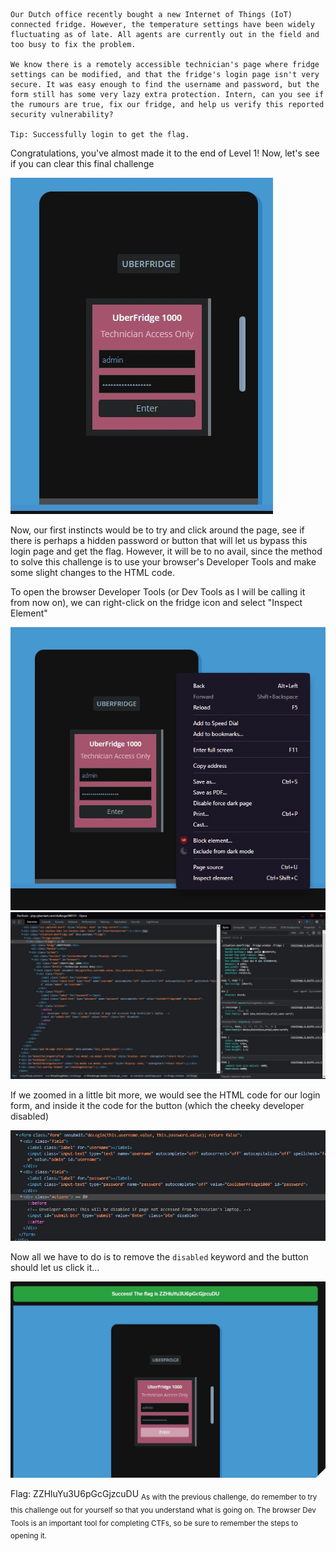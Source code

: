 ```
Our Dutch office recently bought a new Internet of Things (IoT) connected fridge. However, the temperature settings have been widely fluctuating as of late. All agents are currently out in the field and too busy to fix the problem.

We know there is a remotely accessible technician's page where fridge settings can be modified, and that the fridge's login page isn't very secure. It was easy enough to find the username and password, but the form still has some very lazy extra protection. Intern, can you see if the rumours are true, fix our fridge, and help us verify this reported security vulnerability?

Tip: Successfully login to get the flag.
```

Congratulations, you've almost made it to the end of Level 1! Now, let's see if you can clear this final challenge

![Challenge](lazy-lockedlogin_challenge.jpg)

Now, our first instincts would be to try and click around the page, see if there is perhaps a hidden password or button that will let us bypass this login page and get the flag. However, it will be to no avail, since the method to solve this challenge is to use your browser's Developer Tools and make some slight changes to the HTML code.

To open the browser Developer Tools (or Dev Tools as I will be calling it from now on), we can right-click on the fridge icon and select "Inspect Element"

![Open Devtools](lazy-lockedlogin_challenge_opendevtools1.jpg)
![Dev Tools wohoo](lazy-lockedlogin_challenge_devtools.jpg)

If we zoomed in a little bit more, we would see the HTML code for our login form, and inside it the code for the button (which the cheeky developer disabled)

![Zoomed in DevTools](lazy-lockedlogin_challenge_devtools_zoomed.jpg)

Now all we have to do is to remove the `disabled` keyword and the button should let us click it...

![Whee there's our flag](lazy-lockedlogin_challenge_flagobtained.jpg)

Flag: ZZHluYu3U6pGcGjzcuDU
<sub>As with the previous challenge, do remember to try this challenge out for yourself so that you understand what is going on. The browser Dev Tools is an important tool for completing CTFs, so be sure to remember the steps to opening it.